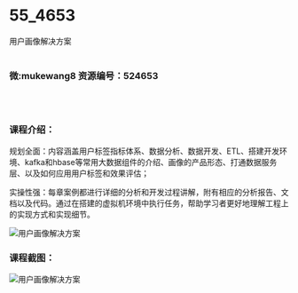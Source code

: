 # 55_4653
用户画像解决方案
<br/></br>
<h3>微:mukewang8 资源编号：524653</h3>
<br/></br>
<h3>课程介绍：</h3>
<p>规划全面：内容涵盖用户标签指标体系、<a title="查看与 数据 相关的文章" target="_blank">数据</a>分析、<a title="查看与 数据 相关的文章" target="_blank">数据</a>开发、ETL、搭建开发环境、kafka和hbase等常用大数据组件的介绍、画像的产品形态、打通数据服务层、以及如何应用用户标签和效果评估；</p>
<p>实操性强：每章案例都进行详细的分析和开发过程讲解，附有相应的分析报告、文档以及代码。通过在搭建的虚拟机环境中执行任务，帮助学习者更好地理解工程上的实现方式和实现细节。</p>
<p><img src="https://www.ko996.com/wp-content/uploads/img/2019/02/4-4-300x169.png" alt="用户画像解决方案"></p>
<h3>课程截图：</h3>
<p><img src="https://www.ko996.com/wp-content/uploads/img/2019/02/1-15.png" alt="用户画像解决方案"></p>
